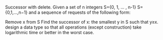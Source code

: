 Successor with delete. Given a set of n integers S={0, 1, ... , n-1} S={0,1,...,n−1} and a sequence of requests of the following form:

Remove x from S
Find the successor of x: the smallest y in S such that y≥x.
design a data type so that all operations (except construction) take logarithmic time or better in the worst case.
